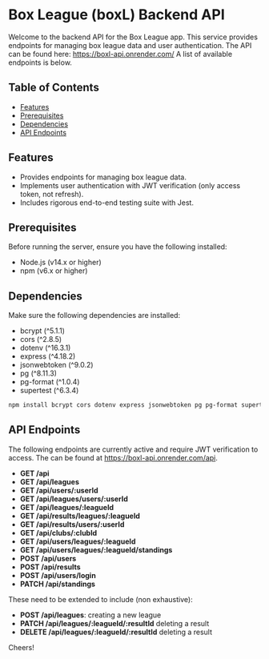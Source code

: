 # Box League (boxL) Backend API

Welcome to the backend API for the Box League app. This service provides endpoints for managing box league data and user authentication.
The API can be found here: https://boxl-api.onrender.com/
A list of available endpoints is below.

## Table of Contents

- [Features](#features)
- [Prerequisites](#prerequisites)
- [Dependencies](#dependencies)
- [API Endpoints](#api-endpoints)

## Features

- Provides endpoints for managing box league data.
- Implements user authentication with JWT verification (only access token, not refresh).
- Includes rigorous end-to-end testing suite with Jest.

## Prerequisites

Before running the server, ensure you have the following installed:

- Node.js (v14.x or higher)
- npm (v6.x or higher)

## Dependencies

Make sure the following dependencies are installed:

- bcrypt (^5.1.1)
- cors (^2.8.5)
- dotenv (^16.3.1)
- express (^4.18.2)
- jsonwebtoken (^9.0.2)
- pg (^8.11.3)
- pg-format (^1.0.4)
- supertest (^6.3.4)

```bash
npm install bcrypt cors dotenv express jsonwebtoken pg pg-format supertest
```

## API Endpoints

The following endpoints are currently active and require JWT verification to access. The can be found at https://boxl-api.onrender.com/api. 

- **GET /api**
- **GET /api/leagues**
- **GET /api/users/:userId**
- **GET /api/leagues/users/:userId**
- **GET /api/leagues/:leagueId**
- **GET /api/results/leagues/:leagueId**
- **GET /api/results/users/:userId**
- **GET /api/clubs/:clubId**
- **GET /api/users/leagues/:leagueId**
- **GET /api/users/leagues/:leagueId/standings**
- **POST /api/users**
- **POST /api/results**
- **POST /api/users/login**
- **PATCH /api/standings**

These need to be extended to include (non exhaustive):
- **POST /api/leagues**: creating a new league
- **PATCH /api/leagues/:leagueId/:resultId** deleting a result 
- **DELETE /api/leagues/:leagueId/:resultId** deleting a result

Cheers!
